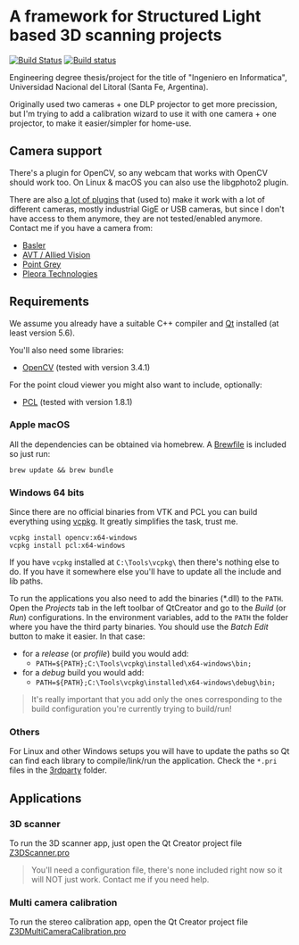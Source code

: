# A framework for Structured Light based 3D scanning projects

[![Build Status](https://travis-ci.com/nikolaseu/neuvision.svg?branch=master)](https://travis-ci.com/nikolaseu/neuvision)
[![Build status](https://ci.appveyor.com/api/projects/status/q3vr5tbjbh3v8jh5/branch/master?svg=true)](https://ci.appveyor.com/project/nikolaseu/neuvision/branch/master)

Engineering degree thesis/project for the title of "Ingeniero en Informatica", Universidad Nacional del Litoral (Santa Fe, Argentina).

Originally used two cameras + one DLP projector to get more precission, but I'm trying to add a calibration wizard to use it with one camera + one projector, to make it easier/simpler for home-use.

## Camera support

There's a plugin for OpenCV, so any webcam that works with OpenCV should work too.
On Linux & macOS you can also use the libgphoto2 plugin.

There are also [a lot of plugins](./lib/zcameraacquisition/plugins) that (used to) make it work with
a lot of different cameras, mostly industrial GigE or USB cameras, but since I don't have access to
them anymore, they are not tested/enabled anymore. Contact me if you have a camera from:
- [Basler](https://www.baslerweb.com)
- [AVT / Allied Vision](https://www.alliedvision.com)
- [Point Grey](https://www.ptgrey.com)
- [Pleora Technologies](https://www.pleora.com)

## Requirements

We assume you already have a suitable C++ compiler and [Qt](https://www.qt.io) installed (at least
version 5.6).

You'll also need some libraries:

- [OpenCV](http://opencv.org) (tested with version 3.4.1)

For the point cloud viewer you might also want to include, optionally:

- [PCL](http://www.pointclouds.org) (tested with version 1.8.1)

### Apple macOS

All the dependencies can be obtained via homebrew. A [Brewfile](./Brewfile) is included so just run:

```
brew update && brew bundle
```

### Windows 64 bits

Since there are no official binaries from VTK and PCL you can build everything using
[vcpkg](https://github.com/Microsoft/vcpkg). It greatly simplifies the task, trust me.

```
vcpkg install opencv:x64-windows
vcpkg install pcl:x64-windows
```

If you have `vcpkg` installed at `C:\Tools\vcpkg\` then there's nothing else to do. If you have it
somewhere else you'll have to update all the include and lib paths.

To run the applications you also need to add the binaries (*.dll) to the `PATH`.
Open the _Projects_ tab in the left toolbar of QtCreator and go to the _Build_ (or _Run_) configurations.
In the environment variables, add to the `PATH` the folder where you have the third party binaries.
You should use the _Batch Edit_ button to make it easier. In that case:
- for a _release_ (or _profile_) build you would add:
  - ```PATH=${PATH};C:\Tools\vcpkg\installed\x64-windows\bin;```
- for a _debug_ build you would add:
  - ```PATH=${PATH};C:\Tools\vcpkg\installed\x64-windows\debug\bin;```

> It's really important that you add only the ones corresponding to the build configuration you're
> currently trying to build/run!

### Others

For Linux and other Windows setups you will have to update the paths so Qt can find each library to
compile/link/run the application. Check the `*.pri` files in the [3rdparty](./3rdparty/) folder.

## Applications

### 3D scanner

To run the 3D scanner app, just open the Qt Creator project file [Z3DScanner.pro](./Z3DScanner.pro)

> You'll need a configuration file, there's none included right now so it will NOT just work.
> Contact me if you need help.

### Multi camera calibration

To run the stereo calibration app, open the Qt Creator project file [Z3DMultiCameraCalibration.pro](./Z3DMultiCameraCalibration.pro)
